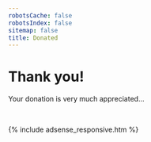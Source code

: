 ```yaml
---
robotsCache: false
robotsIndex: false
sitemap: false
title: Donated
---
```


<h1>
  Thank you!
</h1>
<p>
  Your donation is very much appreciated&hellip;
</p>
<p>
  &nbsp;
</p>
{% include adsense_responsive.htm %}
<p>
  &nbsp;
</p>
